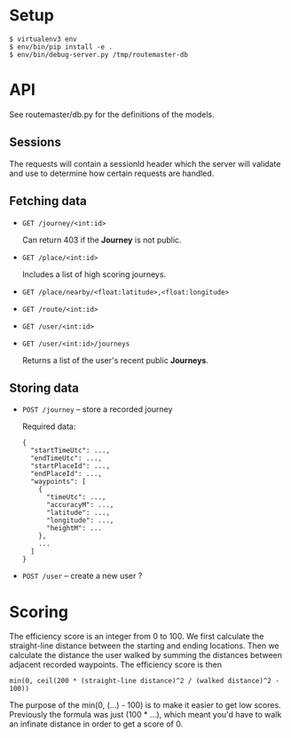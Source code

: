 # Setup

    $ virtualenv3 env
    $ env/bin/pip install -e .
    $ env/bin/debug-server.py /tmp/routemaster-db

# API

See routemaster/db.py for the definitions of the models.

## Sessions

The requests will contain a sessionId header which the server will validate and
use to determine how certain requests are handled.

## Fetching data

*   `GET /journey/<int:id>`

    Can return 403 if the **Journey** is not public.

*   `GET /place/<int:id>`

    Includes a list of high scoring journeys.

*   `GET /place/nearby/<float:latitude>,<float:longitude>`

*   `GET /route/<int:id>`

*   `GET /user/<int:id>`

*   `GET /user/<int:id>/journeys`

    Returns a list of the user's recent public **Journeys**.

## Storing data

*   `POST /journey` – store a recorded journey

    Required data:

        {
          "startTimeUtc": ...,
          "endTimeUtc": ...,
          "startPlaceId": ...,
          "endPlaceId": ...,
          "waypoints": [
            {
              "timeUtc": ...,
              "accuracyM": ...,
              "latitude": ...,
              "longitude": ...,
              "heightM": ...
            },
            ...
          ]
        }

*   `POST /user` – create a new user ?

# Scoring

The efficiency score is an integer from 0 to 100. We first calculate the
straight-line distance between the starting and ending locations. Then we
calculate the distance the user walked by summing the distances between adjacent
recorded waypoints. The efficiency score is then

    min(0, ceil(200 * (straight-line distance)^2 / (walked distance)^2 - 100))

The purpose of the min(0, (...) - 100) is to make it easier to get low scores.
Previously the formula was just (100 * ...), which meant you'd have to walk an
infinate distance in order to get a score of 0.
